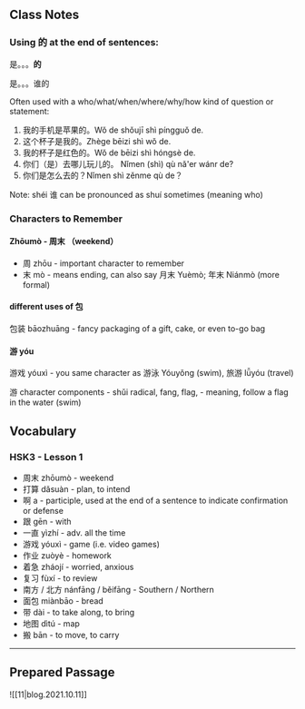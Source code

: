 
## Class Notes

### Using 的 at the end of sentences:

是。。。**的**

是。。。谁的

Often used with a who/what/when/where/why/how kind of question or statement:

1. 我的手机是苹果的。Wǒ de shǒujī shì píngguǒ de.
1. 这个杯子是我的。Zhège bēizi shì wǒ de.
1. 我的杯子是红色的。Wǒ de bēizi shì hóngsè de.
1. 你们（是）去哪儿玩儿的。 Nǐmen (shì) qù nǎ'er wánr de?
1. 你们是怎么去的？Nǐmen shì zěnme qù de？

Note: shéi 谁 can be pronounced as shuí sometimes (meaning who)


### Characters to Remember

#### Zhōumò - **周**末 （weekend）

- 周 zhōu - important character to remember
- 末 mò - means ending, can also say 月末 Yuèmò; 年末 Niánmò
 (more formal)

#### different uses of 包

包装 bāozhuāng - fancy packaging of a gift, cake, or even to-go bag

#### 游 yóu

游戏 yóuxì - you same character as 游泳 Yóuyǒng (swim), 旅游 lǚyóu (travel)

游 character components - shǔi radical, fang, flag, - meaning, follow a flag in the water (swim)

## Vocabulary

### HSK3 - Lesson 1

- 周末 zhōumò - weekend
- 打算 dǎsuàn - plan, to intend
- 啊 a - participle, used at the end of a sentence to indicate confirmation or defense
- 跟 gēn - with
- 一直 yìzhí - adv. all the time
- 游戏 yóuxì - game (i.e. video games)
- 作业 zuòyè - homework
- 着急 zháojí - worried, anxious
- 复习 fùxí - to review
- 南方 / 北方 nánfāng / běifāng - Southern / Northern
- 面包 miànbāo - bread
- 带 dài - to take along, to bring
- 地图 dìtú - map 
- 搬 bān - to move, to carry

---

## Prepared Passage

![[11|blog.2021.10.11]]
